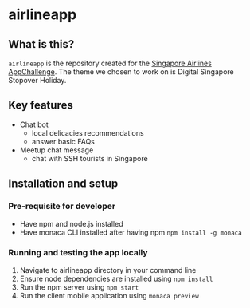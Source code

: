 # airlineapp

## What is this?
`airlineapp` is the repository created for the [Singapore Airlines AppChallenge](http://appchallenge.singaporeair.com/). The theme we chosen to work on is Digital Singapore Stopover Holiday.


## Key features
- Chat bot
  - local delicacies recommendations
  - answer basic FAQs  
- Meetup chat message
  - chat with SSH tourists in Singapore


## Installation and setup

### Pre-requisite for developer
- Have npm and node.js installed
- Have monaca CLI installed after having npm `npm install -g monaca`

### Running and testing the app locally
1. Navigate to airlineapp directory in your command line
2. Ensure node dependencies are installed using `npm install`
3. Run the npm server using `npm start`
4. Run the client mobile application using `monaca preview`
